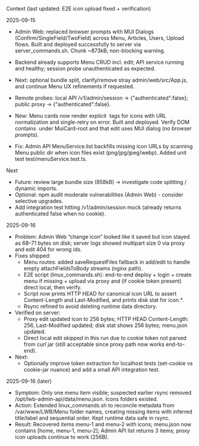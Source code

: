 Context (last updated: E2E icon upload fixed + verification)

2025-09-15
- Admin Web: replaced browser prompts with MUI Dialogs (Confirm/SingleField/TwoField) across Menu, Articles, Users, Upload flows. Built and deployed successfully to server via server_commands.sh. Chunk ~873kB; non-blocking warning.
- Backend already supports Menu CRUD incl. edit; API service running and healthy; session probe unauthenticated as expected.
- Next: optional bundle split, clarify/remove stray admin/web/src/App.js, and continue Menu UX refinements if requested.

- Remote probes: local API /v1/admin/session -> {"authenticated":false}; public proxy -> {"authenticated":false}.

- New: Menu cards now render explicit <img> tags for icons with URL normalization and single-retry on error. Built and deployed. Verify DOM contains <img> under MuiCard-root and that edit uses MUI dialog (no browser prompts).

- Fix: Admin API MenuService.list backfills missing icon URLs by scanning Menu public dir when icon files exist (png/jpg/jpeg/webp). Added unit test test/menuService.test.ts.

Next
- Future: review large bundle size (858kB) -> investigate code splitting / dynamic imports.
- Optional: npm audit moderate vulnerabilities (Admin Web) - consider selective upgrades.
- Add integration test hitting /v1/admin/session mock (already returns authenticated false when no cookie).

2025-09-16
- Problem: Admin Web “change icon” looked like it saved but icon stayed as 68–71 bytes on disk; server logs showed multipart size 0 via proxy and edit 404 for wrong ids.
- Fixes shipped:
	- Menu routes: added saveRequestFiles fallback in add/edit to handle empty attachFieldsToBody streams (nginx path).
	- E2E script (linux_commands.sh): end-to-end deploy + login + create menu if missing + upload via proxy and (if cookie token present) direct local, then verify.
	- Script now prints HTTP HEAD for canonical icon URL to assert Content-Length and Last-Modified, and prints disk stat for icon.*.
	- Rsync refined to avoid deleting runtime data directory.
- Verified on server:
	- Proxy edit updated icon to 256 bytes; HTTP HEAD Content-Length: 256, Last-Modified updated; disk stat shows 256 bytes; menu.json updated.
	- Direct local edit skipped in this run due to cookie token not parsed from curl jar (still acceptable since proxy path now works end-to-end).
- Next:
	- Optionally improve token extraction for localhost tests (set-cookie vs cookie-jar nuance) and add a small API integration test.

2025-09-16 (later)
- Symptom: Only one menu item visible; suspected earlier rsync removed /opt/lwb-admin-api/data/menu.json. Icons folders existed.
- Action: Extended linux_commands.sh to reconcile metadata from /var/www/LWB/Menu folder names, creating missing items with inferred title/label and sequential order. Kept runtime data safe in rsync.
- Result: Recovered items menu-1 and menu-2 with icons; menu.json now contains [home, menu-1, menu-2]; Admin API list returns 3 items; proxy icon uploads continue to work (256B).